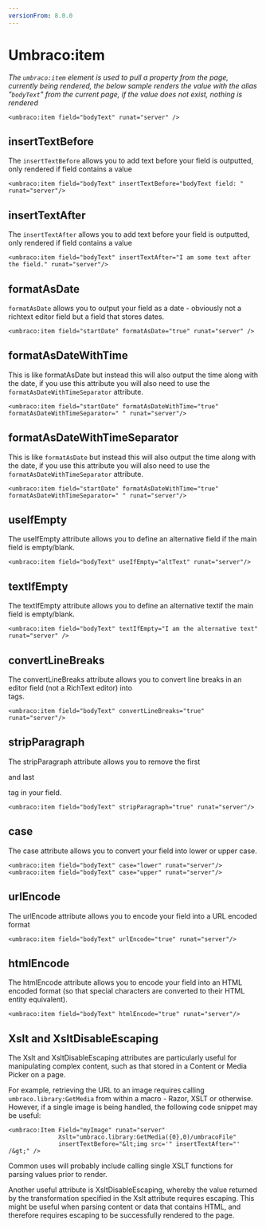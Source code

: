 ```yaml
---
versionFrom: 8.0.0
---
```


# Umbraco:item

_The `umbraco:item` element is used to pull a property from the page, currently being rendered, the below sample renders the value with the alias "`bodyText`" from the current page, if the value does not exist, nothing is rendered_

	<umbraco:item field="bodyText" runat="server" />

## insertTextBefore
The `insertTextBefore` allows you to add text before your field is outputted, only rendered if field contains a value

	<umbraco:item field="bodyText" insertTextBefore="bodyText field: " runat="server"/>

## insertTextAfter
The `insertTextAfter` allows you to add text before your field is outputted, only rendered if field contains a value

	<umbraco:item field="bodyText" insertTextAfter="I am some text after the field." runat="server"/>

## formatAsDate
`formatAsDate` allows you to output your field as a date - obviously not a richtext editor field but a field that stores dates.

	<umbraco:item field="startDate" formatAsDate="true" runat="server" />

## formatAsDateWithTime
This is like formatAsDate but instead this will also output the time along with the date, if you use this attribute you will also need to use the `formatAsDateWithTimeSeparator` attribute.

	<umbraco:item field="startDate" formatAsDateWithTime="true" formatAsDateWithTimeSeparator=" " runat="server"/>


## formatAsDateWithTimeSeparator
This is like `formatAsDate` but instead this will also output the time along with the date, if you use this attribute you will also need to use the `formatAsDateWithTimeSeparator` attribute.

	<umbraco:item field="startDate" formatAsDateWithTime="true" formatAsDateWithTimeSeparator=" " runat="server"/>

## useIfEmpty
The useIfEmpty attribute allows you to define an alternative field if the main field is empty/blank.

	<umbraco:item field="bodyText" useIfEmpty="altText" runat="server"/>

## textIfEmpty
The textIfEmpty attribute allows you to define an alternative textif the main field is empty/blank.

	<umbraco:item field="bodyText" textIfEmpty="I am the alternative text" runat="server" />

## convertLineBreaks
The convertLineBreaks attribute allows you to convert line breaks in an editor field (not a RichText editor) into <br/> tags.

	<umbraco:item field="bodyText" convertLineBreaks="true" runat="server"/>

## stripParagraph
The stripParagraph attribute allows you to remove the first <p> and last </p> tag in your field.

	<umbraco:item field="bodyText" stripParagraph="true" runat="server"/>

## case
The case attribute allows you to convert your field into lower or upper case.

	<umbraco:item field="bodyText" case="lower" runat="server"/>
	<umbraco:item field="bodyText" case="upper" runat="server"/>

## urlEncode
The urlEncode attribute allows you to encode your field into a URL encoded format

	<umbraco:item field="bodyText" urlEncode="true" runat="server"/>

## htmlEncode
The htmlEncode attribute allows you to encode your field into an HTML encoded format (so that special characters are converted to their HTML entity equivalent).

	<umbraco:item field="bodyText" htmlEncode="true" runat="server"/>

## Xslt and XsltDisableEscaping
The Xslt and XsltDisableEscaping attributes are particularly useful for manipulating complex content, such as that stored in a Content or Media Picker on a page.

For example, retrieving the URL to an image requires calling `umbraco.library:GetMedia` from within a macro - Razor, XSLT or otherwise. However, if a single image is being handled, the following code snippet may be useful:

	<umbraco:Item Field="myImage" runat="server"
	              Xslt="umbraco.library:GetMedia({0},0)/umbracoFile"
	              insertTextBefore="&lt;img src='" insertTextAfter="' /&gt;" />
	              
Common uses will probably include calling single XSLT functions for parsing values prior to render.

Another useful attribute is XsltDisableEscaping, whereby the value returned by the transformation specified in the Xslt attribute requires escaping. This might be useful when parsing content or data that contains HTML, and therefore requires escaping to be successfully rendered to the page.

